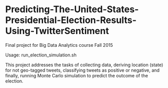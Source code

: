 # Predicting-The-United-States-Presidential-Election-Results-Using-TwitterSentiment
Final project for Big Data Analytics course Fall 2015

Usage: run_election_simulation.sh

This project addresses the tasks of collecting data, deriving location (state) for not geo-tagged tweets, classifying tweets as positive or negative, and finally, running Monte Carlo simulation to predict the outcome of the election.
